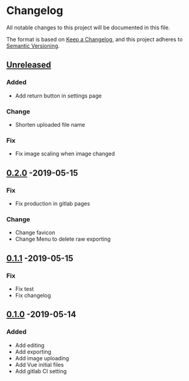 # Changelog
All notable changes to this project will be documented in this file.

The format is based on [Keep a Changelog](https://keepachangelog.com/en/1.0.0/),
and this project adheres to [Semantic Versioning](https://semver.org/spec/v2.0.0.html).

## [Unreleased]
### Added
- Add return button in settings page

### Change
- Shorten uploaded file name

### Fix
- Fix image scaling when image changed

## [0.2.0] -2019-05-15
### Fix
- Fix production in gitlab pages

### Change
- Change favicon
- Change Menu to delete raw exporting

## [0.1.1] -2019-05-15
### Fix
- Fix test
- Fix changelog

## [0.1.0] -2019-05-14
### Added
- Add editing
- Add exporting
- Add image uploading
- Add Vue initial files
- Add gitlab CI setting

[Unreleased]: https://github.com/sankaku-deltalab/ghost-town-asymmetrix/compare/0.2.0...HEAD
[0.2.0]: https://github.com/sankaku-deltalab/ghost-town-asymmetrix/compare/0.1.1...0.2.0
[0.1.1]: https://github.com/sankaku-deltalab/ghost-town-asymmetrix/compare/0.1.0...0.1.1
[0.1.0]: https://github.com/sankaku-deltalab/ghost-town-asymmetrix/releases/tag/0.1.0
